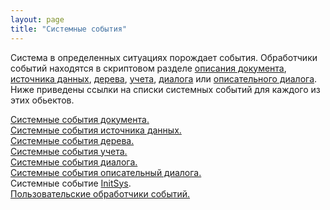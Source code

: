 ```yaml
---
layout: page
title: "Системные события"
---
```


Система в определенных ситуациях порождает 
события. Обработчики событий находятся в скриптовом разделе [описания документа](Defs/doc.html), [источника 
данных](Defs/Data.html), [дерева](Defs/Tree.html), [
учета](Defs/Accounting.html),
[диалога](Functions/Asustpar.html) или [описательного диалога](Defs/Dialog.html). Ниже приведены 
ссылки на списки системных событий для каждого из этих обьектов.

[Системные события документа.](ScriptProcs/DocEvents.html)  
[Системные события источника данных.](ScriptProcs/DataEvents.html)  
[Системные события дерева.](ScriptProcs/TreeEvents.html)  
[Системные события учета.](ScriptProcs/AccountingEvents.html)  
[Системные события диалога.](ScriptProcs/DialogEvents.html)  
[Системные события описательный диалога.](ScriptProcs/Dialog2Events.html)  
Системные событие [InitSys](ScriptProcs/InitSys.html).  
[Пользовательские обработчики событий.](ScriptProcs/UserDefinedHandlers.md)  
